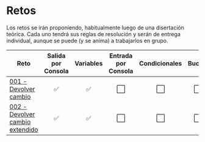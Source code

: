 # Retos

Los retos se irán proponiendo, habitualmente luego de una disertación teórica. Cada uno tendrá sus reglas de resolución y serán de entrega individual, aunque se puede (y se anima) a trabajarlos en grupo.

|Reto|Salida por Consola|Variables|Entrada por Consola|Condicionales|Bucles|Tablas
|-|:-:|:-:|:-:|:-:|:-:|:-:|
[001 - Devolver cambio](001-DevolverCambio/README.md)|✅|✅|⬜|⬜|⬜|⬜
[002 - Devolver cambio extendido](002-DevolverCambio/README.md)|✅|✅|⬜|⬜|⬜|⬜
